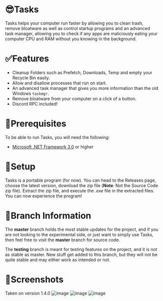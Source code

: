 # 😎Tasks

Tasks helps your computer run faster by allowing you to clean trash, remove bloatware as well as control startup programs and an advanced task manager, allowing you to check if any apps are maliciously eating your computer CPU and RAM without you knowing in the background.


# ✅Features

- Cleanup Folders such as Prefetch, Downloads, Temp and empty your Recycle Bin easily.
- Allow and disallow processes that run on start.
- An advanced task manager that gives you more information than the old Windows `taskmgr`.
- Remove bloatware from your computer on a click of a button.
- Discord RPC included!

# 🦺Prerequisites

To be able to run Tasks, you will need the following:
- [Microsoft .NET Framework 3.0](https://www.microsoft.com/en-us/download/details.aspx?id=3005) or higher


# 🎁Setup

Tasks is a portable program (for now). You can head to the Releases page, choose the latest version, download the zip file (**Note**: Not the Source Code zip file). Extract the zip file, and execute the *.exe* file in the extracted files. You can now experience the program!


# 📐Branch Information

The **master** branch holds the most stable updates for the project, and if you are not looking to the experimental side, or just want to simply use Tasks, then feel free to visit the **master** branch for source code.

The **testing** branch is meant for testing features on the project, and it is not as stable as master. New stuff get added to this branch, but they will not be quite stable and may either work as intended or not.


# 📸Screenshots
Taken on version 1.4.0
![image](https://user-images.githubusercontent.com/53088136/127242093-91a5da33-c7d9-4b92-9eca-e3d07a3614f0.png)
![image](https://user-images.githubusercontent.com/53088136/127242110-6a258622-7a42-4d68-bbdd-32ef33243b1c.png)
![image](https://user-images.githubusercontent.com/53088136/127242208-e85fcc56-a456-4022-836e-69f028ef0343.png)

